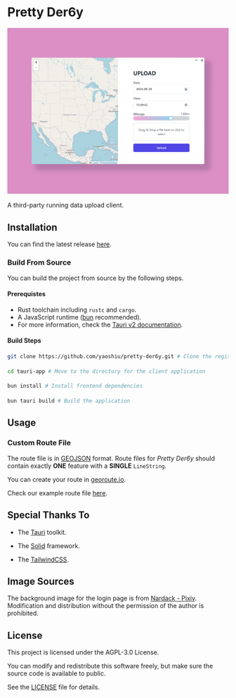 # Pretty Der6y

![image](./docs/images/image.png)

A third-party running data upload client.

## Installation

You can find the latest release [here](https://github.com/yaoshiu/pretty-der6y/releases/latest
).

### Build From Source

You can build the project from source by the following steps.

#### Prerequistes

- Rust toolchain including `rustc` and `cargo`.
- A JavaScript runtime ([bun](bun.sh) recommended).
- For more information, check the [Tauri v2 documentation](https://v2.tauri.app/start/prerequisites/).

#### Build Steps

```bash
git clone https://github.com/yaoshiu/pretty-der6y.git # Clone the registry

cd tauri-app # Move to the directory for the client application

bun install # Install frontend dependencies

bun tauri build # Build the application
```

## Usage

### Custom Route File

The route file is in [GEOJSON](geojson.org) format. Route files for *Pretty Der6y* should contain exactly **ONE** feature with a **SINGLE** `LineString`.

You can create your route in [georoute.io](georoute.io).

Check our example route file [here](./assets/map.geojson).

## Special Thanks To

- The [Tauri](tauri.app) toolkit.

- The [Solid](solidjs.com) framework.

- The [TailwindCSS](tailwindcss.com).

## Image Sources

The background image for the login page is from [Nardack - Pixiv](https://www.pixiv.net/artworks/89657320). Modification and distribution without the permission of the author is prohibited.

## License

This project is licensed under the AGPL-3.0 License.

You can modify and redistribute this software freely, but make sure the source code is available to public.

See the [LICENSE](./LICENSE) file for details.
